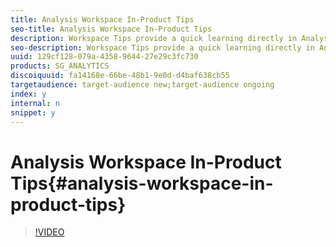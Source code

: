 ```yaml
---
title: Analysis Workspace In-Product Tips
seo-title: Analysis Workspace In-Product Tips
description: Workspace Tips provide a quick learning directly in Analysis Workspace, with links to related videos so you can see each tip in action.
seo-description: Workspace Tips provide a quick learning directly in Analysis Workspace, with links to related videos so you can see each tip in action.
uuid: 129cf128-079a-4358-9644-27e29c3fc730
products: SG_ANALYTICS
discoiquuid: fa14168e-66be-48b1-9e0d-d4baf638cb55
targetaudience: target-audience new;target-audience ongoing
index: y
internal: n
snippet: y
---
```


# Analysis Workspace In-Product Tips{#analysis-workspace-in-product-tips}

>[!VIDEO](https://video.tv.adobe.com/v/23135/?quality=12)

